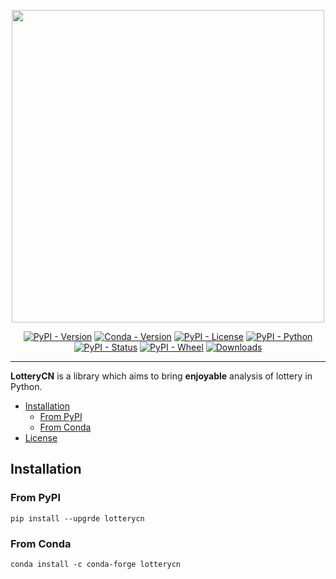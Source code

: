 <p align="center">
  <img src="https://github.com/UlionTse/lotterycn/blob/master/docs/lotterycn_black.png" width="500"/>
</p>
<p align="center">
  <a href="https://pypi.org/project/lotterycn"><img alt="PyPI - Version" src="https://img.shields.io/pypi/v/lotterycn.svg"></a>
  <a href="https://anaconda.org/conda-forge/lotterycn"><img alt="Conda - Version" src="https://img.shields.io/conda/vn/conda-forge/lotterycn.svg"></a>
  <a href="https://pypi.org/project/lotterycn"><img alt="PyPI - License" src="https://img.shields.io/pypi/l/lotterycn.svg"></a>
  <a href="https://pypi.org/project/lotterycn"><img alt="PyPI - Python" src="https://img.shields.io/pypi/pyversions/lotterycn.svg"></a>
  <a href="https://pypi.org/project/lotterycn"><img alt="PyPI - Status" src="https://img.shields.io/pypi/status/lotterycn.svg"></a>
  <a href="https://pypi.org/project/lotterycn"><img alt="PyPI - Wheel" src="https://img.shields.io/badge/wheel-yes-brightgreen.svg"></a>
  <a href="https://pypi.org/project/lotterycn"><img alt="Downloads" src="https://pepy.tech/badge/lotterycn"></a>
</p>

* * *

**LotteryCN** is a library which aims to bring **enjoyable** analysis of lottery in Python.

- [Installation](#installation)
  - [From PyPI](#from-PyPI)
  - [From Conda](#from-Conda)
- [License](#License)

## Installation

### From PyPI

```shell
pip install --upgrde lotterycn
```

### From Conda

```shell
conda install -c conda-forge lotterycn
```
